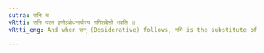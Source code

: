 ```yaml
---
sutra: सनि च
vRtti: सनि परत इणोऽबोधनार्थस्य गमिरादेशो भवति ॥
vRtti_eng: And when सन् (Desiderative) follows, गमि is the substitute of ण् when the sense is not that of 'informing.'

---
```

